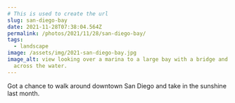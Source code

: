 ```yaml
---
# This is used to create the url
slug: san-diego-bay
date: 2021-11-28T07:38:04.564Z
permalink: /photos/2021/11/28/san-diego-bay/
tags:
  - landscape
image: /assets/img/2021-san-diego-bay.jpg
image_alt: view looking over a marina to a large bay with a bridge and land
  across the water.
---
```

Got a chance to walk around downtown San Diego and take in the sunshine last month.
